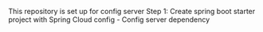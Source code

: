 This repository is set up for config server
Step 1:
	Create spring boot starter project with Spring Cloud config - Config server dependency
